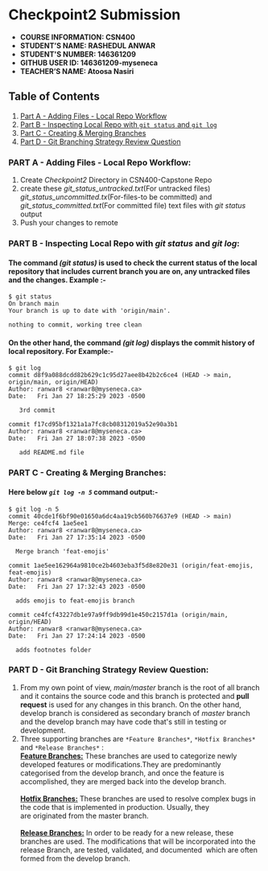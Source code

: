 # Checkpoint2 Submission

- **COURSE INFORMATION: CSN400**
- **STUDENT’S NAME: RASHEDUL ANWAR**
- **STUDENT'S NUMBER: 146361209**
- **GITHUB USER ID: 146361209-myseneca**
- **TEACHER’S NAME: Atoosa Nasiri**

## Table of Contents
1. [Part A - Adding Files - Local Repo Workflow](#Adding-Files-Local-Repo-Workflow)
2. [Part B - Inspecting Local Repo with `git status` and `git log`](#inspecting-local-repo-with-git-status-and-git)
3. [Part C - Creating & Merging Branches](#creating-and-merging-branches)
4. [Part D - Git Branching Strategy Review Question](#git-branching-strategy-review-questions)

### PART A - Adding Files - Local Repo Workflow:
1. Create *Checkpoint2* Directory in CSN400-Capstone Repo
2. create these *git_status_untracked.txt*(For untracked files) *git_status_uncommitted.tx*(For-files-to be committed) and *git_status_committed.txt*(For committed file) text files with *git status* output
3. Push your changes to remote 

### PART B - Inspecting Local Repo with *git status* and *git log*:
#### The command *(git status)* is used to check the current status of the local repository that includes current branch you are on, any untracked files and the changes. Example :-
``` 
$ git status
On branch main
Your branch is up to date with 'origin/main'.

nothing to commit, working tree clean
 ```
 #### On the other hand, the command *(git log)* displays the commit history of local repository. For Example:- 
 ```
$ git log
commit d8f9a088dcdd82b629c1c95d27aee8b42b2c6ce4 (HEAD -> main, origin/main, origin/HEAD)
Author: ranwar8 <ranwar8@myseneca.ca>
Date:   Fri Jan 27 18:25:29 2023 -0500

    3rd commit

commit f17cd95bf1321a1a7fc8cb08312019a52e90a3b1
Author: ranwar8 <ranwar8@myseneca.ca>
Date:   Fri Jan 27 18:07:38 2023 -0500

    add README.md file
 ```

 ### PART C - Creating & Merging Branches: 
 #### Here below  *`git log -n 5`* command output:-
  ```
$ git log -n 5 
commit 40cde1f6bf90e01650a6dc4aa19cb560b76637e9 (HEAD -> main)
Merge: ce4fcf4 1ae5ee1
Author: ranwar8 <ranwar8@myseneca.ca>
Date:   Fri Jan 27 17:35:14 2023 -0500

    Merge branch 'feat-emojis'

commit 1ae5ee162964a9810ce2b4603eba3f5d8e820e31 (origin/feat-emojis, feat-emojis)
Author: ranwar8 <ranwar8@myseneca.ca>
Date:   Fri Jan 27 17:32:43 2023 -0500

    adds emojis to feat-emojis branch

commit ce4fcf43227db1e97a9ff9db99d1e450c2157d1a (origin/main, origin/HEAD)
Author: ranwar8 <ranwar8@myseneca.ca>
Date:   Fri Jan 27 17:24:14 2023 -0500

    adds footnotes folder
  ```
  ### PART D - Git Branching Strategy Review Question:
  1. From my own point of view, *main/master* branch is the root of all branch and it contains the source code and this branch is protected and **pull request** is used for any changes in this branch. On the other hand, develop branch is considered as secondary branch of *master* branch and the develop branch may have code that's still in testing or development.
  2. Three supporting branches are `*Feature Branches*`, `*Hotfix Branches*` and `*Release Branches*` :<br/>
  <u>**Feature Branches:**</u> These branches are used to categorize newly developed features or modifications.They are predominantly categorised from the develop branch, and once the feature is accomplished, they are merged back into the develop branch.<br/><br/>
  <u>**Hotfix Branches:**</u> These branches are used to resolve complex bugs in the code that is implemented in production. Usually, they are originated from the master branch.<br/><br/>
  <u>**Release Branches:**</u> In order to be ready for a new release, these branches are used. The modifications that will be incorporated into the release Branch, are tested, validated, and documented  which are often formed from the develop branch.

